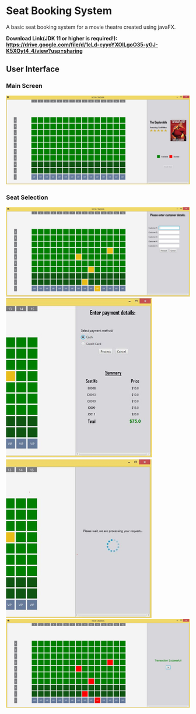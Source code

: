 # Seat Booking System

A basic seat booking system for a movie theatre created using javaFX.


<b>Download Link(JDK 11 or higher is required!): https://drive.google.com/file/d/1cLd-cyyoYXOILgoO35-yGJ-K5XOyt4_4/view?usp=sharing</b>

<h2>User Interface</h2>
<h3>Main Screen</h3>
<img src="https://github.com/Razibs/TheatreBooking/blob/master/Screenshots/first.JPG" width="800">


<h3>Seat Selection</h3>
<img src="https://github.com/Razibs/TheatreBooking/blob/master/Screenshots/second.JPG" width="800">

<img src="https://github.com/Razibs/TheatreBooking/blob/master/Screenshots/third-crop.JPG" width="400">

<img src="https://github.com/Razibs/TheatreBooking/blob/master/Screenshots/fourth-crop.JPG" width="400">
<img src="https://github.com/Razibs/TheatreBooking/blob/master/Screenshots/fifth.JPG" width="800">
